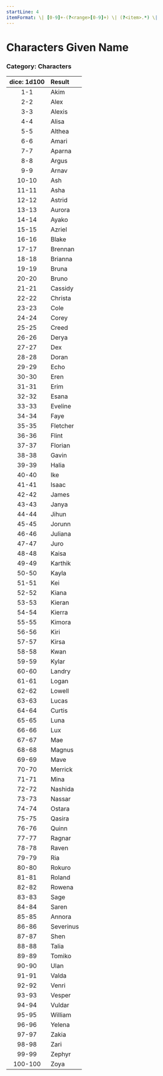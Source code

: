 ```yaml
---
startLine: 4
itemFormat: \| [0-9]+-(?<range>[0-9]+) \| (?<item>.*) \|
---
```

# Characters Given Name
### Category: Characters

| dice: 1d100 | Result |
|:----:|:-------|
| 1-1 | Akim |
| 2-2 | Alex |
| 3-3 | Alexis |
| 4-4 | Alisa |
| 5-5 | Althea |
| 6-6 | Amari |
| 7-7 | Aparna |
| 8-8 | Argus |
| 9-9 | Arnav |
| 10-10 | Ash |
| 11-11 | Asha |
| 12-12 | Astrid |
| 13-13 | Aurora |
| 14-14 | Ayako |
| 15-15 | Azriel |
| 16-16 | Blake |
| 17-17 | Brennan |
| 18-18 | Brianna |
| 19-19 | Bruna |
| 20-20 | Bruno |
| 21-21 | Cassidy |
| 22-22 | Christa |
| 23-23 | Cole |
| 24-24 | Corey |
| 25-25 | Creed |
| 26-26 | Derya |
| 27-27 | Dex |
| 28-28 | Doran |
| 29-29 | Echo |
| 30-30 | Eren |
| 31-31 | Erim |
| 32-32 | Esana |
| 33-33 | Eveline |
| 34-34 | Faye |
| 35-35 | Fletcher |
| 36-36 | Flint |
| 37-37 | Florian |
| 38-38 | Gavin |
| 39-39 | Halia |
| 40-40 | Ike |
| 41-41 | Isaac |
| 42-42 | James |
| 43-43 | Janya |
| 44-44 | Jihun |
| 45-45 | Jorunn |
| 46-46 | Juliana |
| 47-47 | Juro |
| 48-48 | Kaisa |
| 49-49 | Karthik |
| 50-50 | Kayla |
| 51-51 | Kei |
| 52-52 | Kiana |
| 53-53 | Kieran |
| 54-54 | Kierra |
| 55-55 | Kimora |
| 56-56 | Kiri |
| 57-57 | Kirsa |
| 58-58 | Kwan |
| 59-59 | Kylar |
| 60-60 | Landry |
| 61-61 | Logan |
| 62-62 | Lowell |
| 63-63 | Lucas |
| 64-64 | Curtis |
| 65-65 | Luna |
| 66-66 | Lux |
| 67-67 | Mae |
| 68-68 | Magnus |
| 69-69 | Mave |
| 70-70 | Merrick |
| 71-71 | Mina |
| 72-72 | Nashida |
| 73-73 | Nassar |
| 74-74 | Ostara |
| 75-75 | Qasira |
| 76-76 | Quinn |
| 77-77 | Ragnar |
| 78-78 | Raven |
| 79-79 | Ria |
| 80-80 | Rokuro |
| 81-81 | Roland |
| 82-82 | Rowena |
| 83-83 | Sage |
| 84-84 | Saren |
| 85-85 | Annora |
| 86-86 | Severinus |
| 87-87 | Shen |
| 88-88 | Talia |
| 89-89 | Tomiko |
| 90-90 | Ulan |
| 91-91 | Valda |
| 92-92 | Venri |
| 93-93 | Vesper |
| 94-94 | Vuldar |
| 95-95 | William |
| 96-96 | Yelena |
| 97-97 | Zakia |
| 98-98 | Zari |
| 99-99 | Zephyr |
| 100-100 | Zoya |